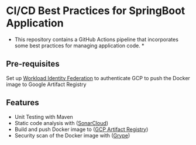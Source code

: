 # CI/CD Best Practices for SpringBoot Application

* This repository contains a GitHub Actions pipeline that incorporates some best practices for managing application code. *

## Pre-requisites
Set up [Workload Identity Federation](https://github.com/google-github-actions/auth#setting-up-workload-identity-federation) to authenticate GCP to push the Docker image to Google Artifact Registry


## Features

* Unit Testing with Maven 
* Static code analysis with ([SonarCloud](https://sonarcloud.io/))
* Build and push Docker image to ([GCP Artifact Registry](https://cloud.google.com/artifact-registry))
* Security scan of the Docker image with ([Grype](https://github.com/anchore/grype))



